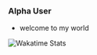 ### Alpha User
- welcome to my world

![Wakatime Stats](https://wakatime.com/share/@Eightsville/1804ae57-8772-4b15-ae0a-7cba538322b0.png)

